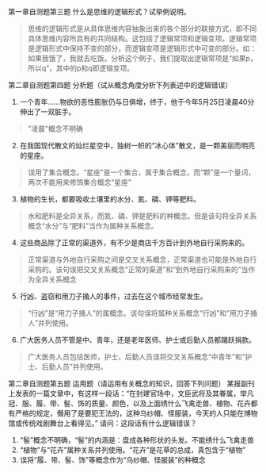 第一章自测题第三题
什么是思维的逻辑形式？试举例说明。

> 思维的逻辑形式是从具体思维内容抽象出来的各个部分的联接方式，即不同具体思维内容所具有的共同结构。这包括了逻辑常项和逻辑变项。逻辑常项是逻辑形式中保持不变的部分，而逻辑变项是逻辑形式中可变的部分。如：如果我饿了，我就去吃饭。分析这个例子，我们提取出逻辑常项是“如果p，所以q”，其中的p和q即逻辑变项。



第二章自测题第四题
分析题（试从概念角度分析下列表述中的逻辑错误）
1. 一个青年……物欲的恶性膨胀仍与日俱增，终于，他于今年5月25日凌晨40分伸出了一双脏手。

> "凌晨"概念不明确

2. 在我国现代散文的灿烂星空中，独树一帜的“冰心体”散文，是一颗美丽而明亮的星座。

> 误用了集合概念。“星座”是一个集合，属于集合概念，而“颗”是一个量词，两次不能用来修饰集合概念“星座”

3. 植物的生长，都要吸收土壤里的水分、氮、磷、钾等肥料。

> 水和肥料是全异关系，而氮、磷、钾是肥料的种概念。但是该句将全异关系概念“水分”与“肥料”当作为属种关系概念。

4. 这些商品除了正常的渠道外，有不少是商店千方百计到外地自行采购来的。

> 正常渠道与外地自行采购之间是交叉关系概念，正常渠道也可能是外地自行采购的。该句误把交叉关系概念“正常的渠道”和“到外地自行采购来的”当作为全异关系概念

5. 行凶、盗窃和用刀子捅人的事件，过去在这个城市经常发生。

> “行凶”是“用刀子捅人”的属概念。该句误将属种关系概念“行凶”和“用刀子捅人”并列使用。

6. 广大医务人员不管是中、青年，还是老年医师、护士或后勤人员都踊跃捐款。

> 广大医务人员包括医师，护士，后勤人员误将交叉关系概念“中青年”和“护士、后勤人员”并列使用。


第二章自测题第五题
运用题（请运用有关概念的知识，回答下列问题）
某报副刊上发表的一篇文章中，有这样一段话：“在封建官场中，文臣武将及其眷属，举凡冠、服、履、带、髻、饰的质量、颜色，以及上面绣什么飞禽走兽、植物、花卉都有严格的规定，僭用了是要犯王法的，这种乌纱帽、怪服装，今天的人只能在博物馆或传统戏剧舞台上看得见。”
请问：这段话有什么逻辑错误？

1. “髻”概念不明确，“髻”的内涵是：盘成各种形状的头发。不能绣什么飞禽走兽
2. “植物”与“花卉”属种关系并列使用。“花卉”是花草的总成，真包含于“植物”
3. 误将“履、带、髻、饰”等概念作为“乌纱帽、怪服装”的种概念 

